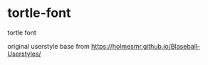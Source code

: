 # tortle-font
tortle font

original userstyle base from https://holmesmr.github.io/Blaseball-Userstyles/
